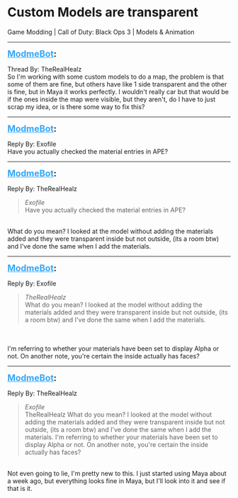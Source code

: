 # Custom Models are transparent
Game Modding | Call of Duty: Black Ops 3 | Models & Animation

---
<strong style="font-size: 1.4em;"><span style="text-decoration: underline;text-decoration-color: #34a7f9;"><span style="color:#34a7f9;">ModmeBot</span></span>:</strong>

<p>Thread By: TheRealHealz<br />So I&#39;m working with some custom models to do a map, the problem is that some of them are fine, but others have like 1 side transparent and the other is fine, but in Maya it works perfectly. I wouldn&#39;t really car but that would be if the ones inside the map were visible, but they aren&#39;t, do I have to just scrap my idea, or is there some way to fix this?</p>

---
<strong style="font-size: 1.4em;"><span style="text-decoration: underline;text-decoration-color: #34a7f9;"><span style="color:#34a7f9;">ModmeBot</span></span>:</strong>

<p>Reply By: Exofile<br />Have you actually checked the material entries in APE?</p>

---
<strong style="font-size: 1.4em;"><span style="text-decoration: underline;text-decoration-color: #34a7f9;"><span style="color:#34a7f9;">ModmeBot</span></span>:</strong>

<p>Reply By: TheRealHealz<br /><blockquote><em>Exofile</em><br />Have you actually checked the material entries in APE?</blockquote><br /> What do you mean? I looked at the model without adding the materials added and they were transparent inside but not outside, (its a room btw) and I&#39;ve done the same when I add the materials.</p>

---
<strong style="font-size: 1.4em;"><span style="text-decoration: underline;text-decoration-color: #34a7f9;"><span style="color:#34a7f9;">ModmeBot</span></span>:</strong>

<p>Reply By: Exofile<br /><blockquote><em>TheRealHealz</em><br />What do you mean? I looked at the model without adding the materials added and they were transparent inside but not outside, (its a room btw) and I&#39;ve done the same when I add the materials.</blockquote><br /> <br />I&#39;m referring to whether your materials have been set to display Alpha or not. On another note, you&#39;re certain the inside actually has faces?</p>

---
<strong style="font-size: 1.4em;"><span style="text-decoration: underline;text-decoration-color: #34a7f9;"><span style="color:#34a7f9;">ModmeBot</span></span>:</strong>

<p>Reply By: TheRealHealz<br /><blockquote><em>Exofile</em><br />TheRealHealz What do you mean? I looked at the model without adding the materials added and they were transparent inside but not outside, (its a room btw) and I&#39;ve done the same when I add the materials.   I&#39;m referring to whether your materials have been set to display Alpha or not. On another note, you&#39;re certain the inside actually has faces?</blockquote><br /> Not even going to lie, I&#39;m pretty new to this. I just started using Maya about a week ago, but everything looks fine in Maya, but I&#39;ll look into it and see if that is it.</p>
